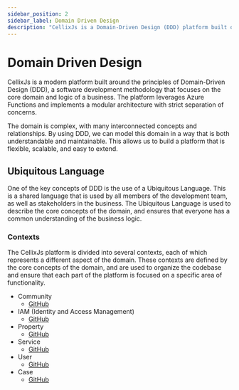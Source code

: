 ```yaml
---
sidebar_position: 2
sidebar_label: Domain Driven Design
description: "CellixJs is a Domain-Driven Design (DDD) platform built on Azure Functions with modular architecture and strict separation of concerns."
---
```


# Domain Driven Design
CellixJs is a modern platform built around the principles of Domain-Driven Design (DDD), a software development methodology that focuses on the core domain and logic of a business. The platform leverages Azure Functions and implements a modular architecture with strict separation of concerns.

The domain is complex, with many interconnected concepts and relationships. By using DDD, we can model this domain in a way that is both understandable and maintainable. This allows us to build a platform that is flexible, scalable, and easy to extend.

## Ubiquitous Language

One of the key concepts of DDD is the use of a Ubiquitous Language. This is a shared language that is used by all members of the development team, as well as stakeholders in the business. The Ubiquitous Language is used to describe the core concepts of the domain, and ensures that everyone has a common understanding of the business logic.

### Contexts

The CellixJs platform is divided into several contexts, each of which represents a different aspect of the domain. These contexts are defined by the core concepts of the domain, and are used to organize the codebase and ensure that each part of the platform is focused on a specific area of functionality.

- Community
   - [GitHub][community-context]
- IAM (Identity and Access Management)
   - [GitHub][iam-context]
- Property 
   - [GitHub][property-context]
- Service 
   - [GitHub][service-context]
- User 
   - [GitHub][user-context]
- Case
   - [GitHub][case-context]


[community-context]: https://github.com/CellixJs/cellixjs/tree/main/packages/api-domain/src/domain/contexts/community
[iam-context]: https://github.com/CellixJs/cellixjs/tree/main/packages/api-domain/src/domain/iam
[property-context]: https://github.com/CellixJs/cellixjs/tree/main/packages/api-domain/src/domain/contexts/property
[service-context]: https://github.com/CellixJs/cellixjs/tree/main/packages/api-domain/src/domain/contexts/service
[user-context]: https://github.com/CellixJs/cellixjs/tree/main/packages/api-domain/src/domain/contexts/user
[case-context]: https://github.com/CellixJs/cellixjs/tree/main/packages/api-domain/src/domain/contexts/case 